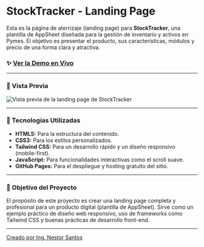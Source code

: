# StockTracker - Landing Page

Esta es la página de aterrizaje (landing page) para **StockTracker**, una plantilla de AppSheet diseñada para la gestión de inventario y activos en Pymes. El objetivo es presentar el producto, sus características, módulos y precio de una forma clara y atractiva.

### ✨ [Ver la Demo en Vivo](https://www.linkedin.com/in/ingnsantos/)

---

### 📸 Vista Previa

![Vista previa de la landing page de StockTracker]([https://i.imgur.com/gLNvwko.png])

---

### 🚀 Tecnologías Utilizadas

*   **HTML5:** Para la estructura del contenido.
*   **CSS3:** Para los estilos personalizados.
*   **Tailwind CSS:** Para un desarrollo rápido y un diseño responsivo (mobile-first).
*   **JavaScript:** Para funcionalidades interactivas como el scroll suave.
*   **GitHub Pages:** Para el despliegue y hosting gratuito del sitio.

---

### 🎯 Objetivo del Proyecto

El propósito de este proyecto es crear una landing page completa y profesional para un producto digital (plantilla de AppSheet). Sirve como un ejemplo práctico de diseño web responsivo, uso de frameworks como Tailwind CSS y buenas prácticas de desarrollo front-end.

---
[Creado por Ing. Nestor Santos](https://www.linkedin.com/in/ingnsantos/)